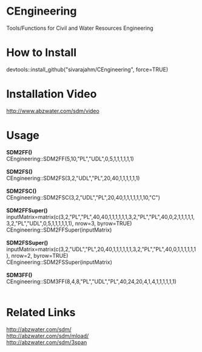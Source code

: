 # CEngineering
Tools/Functions for Civil and Water Resources Engineering


<b><h1>How to Install</h1></b>

devtools::install_github("sivarajahm/CEngineering", force=TRUE)

<b><h1>Installation Video</h1></b>
<a href="http://www.abzwater.com/sdm/video">http://www.abzwater.com/sdm/video</a>

<b><h1>Usage</h1></b>
<b style="text-decoration-color: red;">SDM2FF()</b><br/>
CEngineering::SDM2FF(5,10,"PL","UDL",0,5,1,1,1,1,1,1)<br/><br/>
<b>SDM2FS()</b><br/>
CEngineering::SDM2FS(3,2,"UDL","PL",20,40,1,1,1,1,1,1)<br/><br/>
<b>SDM2FSC()</b><br/>
CEngineering::SDM2FSC(3,2,"UDL","PL",20,40,1,1,1,1,1,1,10,"C")<br/><br/>
<b>SDM2FFSuper()</b><br/>
inputMatrix=matrix(c(3,2,"PL","PL",40,40,1,1,1,1,1,1,3,2,"PL","PL",40,0,2,1,1,1,1,1,3,2,"PL","UDL",0,5,1,1,1,1,1,1), nrow=3, byrow=TRUE)
<br/>
CEngineering::SDM2FFSuper(inputMatrix)<br/><br/>
<b>SDM2FSSuper()</b><br/>
inputMatrix=matrix(c(3,2,"UDL","PL",20,40,1,1,1,1,1,1,3,2,"PL","PL",40,0,1,1,1,1,1,1), nrow=2, byrow=TRUE)<br/>
CEngineering::SDM2FSSuper(inputMatrix)<br/><br/>
<b>SDM3FF()</b><br/>
CEngineering::SDM3FF(8,4,8,"PL","UDL","PL",40,24,20,4,1,4,1,1,1,1,1,1)<br/><br/>
<b><h1>Related Links</h1></b>
http://abzwater.com/sdm/<br/>
http://abzwater.com/sdm/mload/<br/>
http://abzwater.com/sdm/3span<br/>



